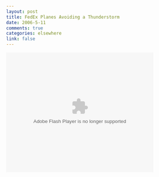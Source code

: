 ```yaml
--- 
layout: post
title: FedEx Planes Avoiding a Thunderstorm
date: 2006-5-11
comments: true
categories: elsewhere
link: false
---
```

<embed style="width:400px; height:326px;" id="VideoPlayback" align="middle" type="application/x-shockwave-flash" src="http://video.google.com/googleplayer.swf?videoUrl=http%3A%2F%2Fvp.video.google.com%2Fvideodownload%3Fversion%3D0%26secureurl%3DwAAAAG7ggqAHSiJjpW0D3w4aYTVyAPj_oHvpraj8c9weTBnuaVsG-1a9XsSS6UzpwzFiIH57QEijQdtcK4siJKVN_KU9aQZwfPWs7HXpQ4LFVoQ5cVIZ5vLowPT30ZevbJyjVl0HUtwpgPVT6QElKXKFtqNgb9cnQAkmybt863_xIS8gf17MYjPSH6CgvgUsMFanKzMnJ9E5hBCxl1H4ZIcBQ4xvu32AFtJK0Xsab1JhqdN4fpNUUD0w23jsZpyBDkvuz3bwycC9TQgCwHT_Yeppp3E%26sigh%3DLU5FmEvsNKZBtKIkXEqd__hiTK0%26begin%3D0%26len%3D46266%26docid%3D-6886880938991195179&thumbnailUrl=http%3A%2F%2Fvideo.google.com%2FThumbnailServer%3Fapp%3Dvss%26contentid%3De4cf18c7e3bf03fe%26second%3D5%26itag%3Dw320%26urlcreated%3D1147349248%26sigh%3DAYP3oS1JCtrw1TqqqFfWR4_PIVA&playerId=-6886880938991195179" allowScriptAccess="sameDomain" quality="best" bgcolor="#ffffff" scale="noScale" wmode="window" salign="TL"  FlashVars="playerMode=embedded"> </embed>

